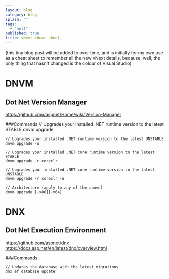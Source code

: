 ```yaml
---
layout: blog
category: blog
splash: ""
tags: 
  - "null"
published: true
title: vNext cheat sheet
---
```





(this tiny blog post will be added to over time, and is initially for my own use as a cheat sheet to remember all the new vNext details, because, well, the only thing that hasn't changed is the colour of Visual Studio)

# DNVM

## Dot Net Version Manager

<https://github.com/aspnet/Home/wiki/Version-Manager>

###Commands
    // Upgrades your installed .NET runtime version to the latest STABLE
    dnvm upgrade
    
    // Upgrades your installed .NET runtime version to the latest UNSTABLE
    dnvm upgrade -u
    
    // Upgrades your installed .NET core runtime version to the latest STABLE
    dnvm upgrade -r coreclr
    
    // Upgrades your installed .NET core runtime version to the latest UNSTABLE
    dnvm upgrade -r coreclr -u
    
    // Architecture (apply to any of the above)
    dnvm upgrade [-x86][-x64]

# DNX

## Dot Net Execution Environment

<https://github.com/aspnet/dnx>
<https://docs.asp.net/en/latest/dnx/overview.html>

###Commands

    // Updates the database with the latest migrations 
    dnx ef database update
    